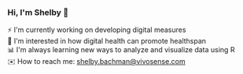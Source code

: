 ### Hi, I'm Shelby 👋

:zap: I'm currently working on developing digital measures<br>
:eyes: I'm interested in how digital health can promote healthspan<br>
:bar_chart: I'm always learning new ways to analyze and visualize data using R<br>
:envelope: How to reach me: shelby.bachman@vivosense.com

<!--
**shelby-vivosense/shelby-vivosense** is a ✨ _special_ ✨ repository because its `README.md` (this file) appears on your GitHub profile.

Here are some ideas to get you started:

- 🔭 I’m currently working on ...
- 🌱 I’m currently learning ...
- 👯 I’m looking to collaborate on ...
- 🤔 I’m looking for help with ...
- 💬 Ask me about ...
- 📫 How to reach me: ...
- 😄 Pronouns: ...
- ⚡ Fun fact: ...
-->
